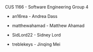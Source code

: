 CUS 1166 - Software Engineering
Group 4

- an16rea - Andrea Dass

- matthewahamad - Matthew Ahamad

- SidLord22 - Sidney Lord

- treblekeys - Jinqing Mei

